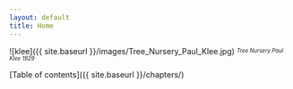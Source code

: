 ```yaml
---
layout: default
title: Home
---
```


![klee]({{ site.baseurl }}/images/Tree_Nursery_Paul_Klee.jpg)
<sup><sub>*Tree Nursery Paul Klee 1929*</sub></sup>

[Table of contents]({{ site.baseurl }}/chapters/)
